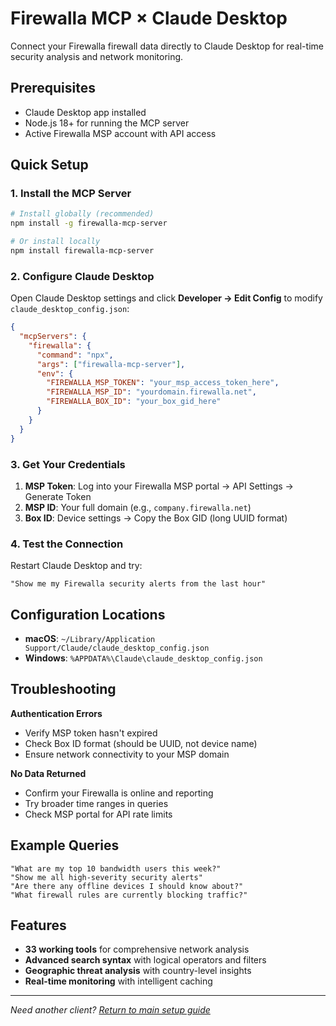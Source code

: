# Firewalla MCP × Claude Desktop

Connect your Firewalla firewall data directly to Claude Desktop for real-time security analysis and network monitoring.

## Prerequisites

- Claude Desktop app installed
- Node.js 18+ for running the MCP server
- Active Firewalla MSP account with API access

## Quick Setup

### 1. Install the MCP Server

```bash
# Install globally (recommended)
npm install -g firewalla-mcp-server

# Or install locally
npm install firewalla-mcp-server
```

### 2. Configure Claude Desktop

Open Claude Desktop settings and click **Developer → Edit Config** to modify `claude_desktop_config.json`:

```json
{
  "mcpServers": {
    "firewalla": {
      "command": "npx",
      "args": ["firewalla-mcp-server"],
      "env": {
        "FIREWALLA_MSP_TOKEN": "your_msp_access_token_here",
        "FIREWALLA_MSP_ID": "yourdomain.firewalla.net",
        "FIREWALLA_BOX_ID": "your_box_gid_here"
      }
    }
  }
}
```

### 3. Get Your Credentials

1. **MSP Token**: Log into your Firewalla MSP portal → API Settings → Generate Token
2. **MSP ID**: Your full domain (e.g., `company.firewalla.net`)
3. **Box ID**: Device settings → Copy the Box GID (long UUID format)

### 4. Test the Connection

Restart Claude Desktop and try:

```text
"Show me my Firewalla security alerts from the last hour"
```

## Configuration Locations

- **macOS**: `~/Library/Application Support/Claude/claude_desktop_config.json`
- **Windows**: `%APPDATA%\Claude\claude_desktop_config.json`

## Troubleshooting

**Authentication Errors**
- Verify MSP token hasn't expired
- Check Box ID format (should be UUID, not device name)
- Ensure network connectivity to your MSP domain

**No Data Returned**
- Confirm your Firewalla is online and reporting
- Try broader time ranges in queries
- Check MSP portal for API rate limits

## Example Queries

```text
"What are my top 10 bandwidth users this week?"
"Show me all high-severity security alerts"
"Are there any offline devices I should know about?"
"What firewall rules are currently blocking traffic?"
```

## Features

- **33 working tools** for comprehensive network analysis
- **Advanced search syntax** with logical operators and filters
- **Geographic threat analysis** with country-level insights
- **Real-time monitoring** with intelligent caching

---

*Need another client? [Return to main setup guide](../../README.md#client-setup-guides)*